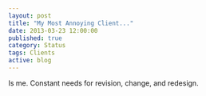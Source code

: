 ```yaml
---
layout: post
title: "My Most Annoying Client..."
date: 2013-03-23 12:00:00
published: true
category: Status
tags: Clients
active: blog
---
```


Is me. Constant needs for revision, change, and redesign.
